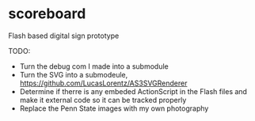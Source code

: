 scoreboard
==========

Flash based digital sign prototype

TODO:
* Turn the debug com I made into a submodule
* Turn the SVG into a submodeule, https://github.com/LucasLorentz/AS3SVGRenderer 
* Determine if therre is any embeded ActionScript in the Flash files and make it external code so it can be tracked properly
* Replace the Penn State images with my own photography
